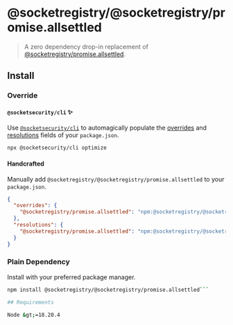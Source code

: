 # @socketregistry/@socketregistry/promise.allsettled

> A zero dependency drop-in replacement of
> [@socketregistry/promise.allsettled](https://www.npmjs.com/package/@socketregistry/promise.allsettled).

## Install

### Override

#### `@socketsecurity/cli` :sparkles:

Use [`@socketsecurity/cli`](https://www.npmjs.com/package/@socketsecurity/cli)
to automagically populate the
[overrides](https://docs.npmjs.com/cli/v9/configuring-npm/package-json#overrides)
and [resolutions](https://yarnpkg.com/configuration/manifest#resolutions) fields
of your `package.json`.

```sh
npx @socketsecurity/cli optimize
```

#### Handcrafted

Manually add `@socketregistry/@socketregistry/promise.allsettled` to your
`package.json`.

```json
{
  "overrides": {
    "@socketregistry/promise.allsettled": "npm:@socketregistry/@socketregistry/promise.allsettled@^1"
  },
  "resolutions": {
    "@socketregistry/promise.allsettled": "npm:@socketregistry/@socketregistry/promise.allsettled@^1"
  }
}
```

### Plain Dependency

Install with your preferred package manager.

````sh
npm install @socketregistry/@socketregistry/promise.allsettled```

## Requirements

Node &gt;=18.20.4
````
